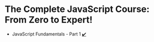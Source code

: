 # The Complete JavaScript Course: From Zero to Expert!

- JavaScript Fundamentals - Part 1 [✔️](https://github.com/13RedFox/complete_javascript_course/tree/main/01_Fundamentals_Part-1)
